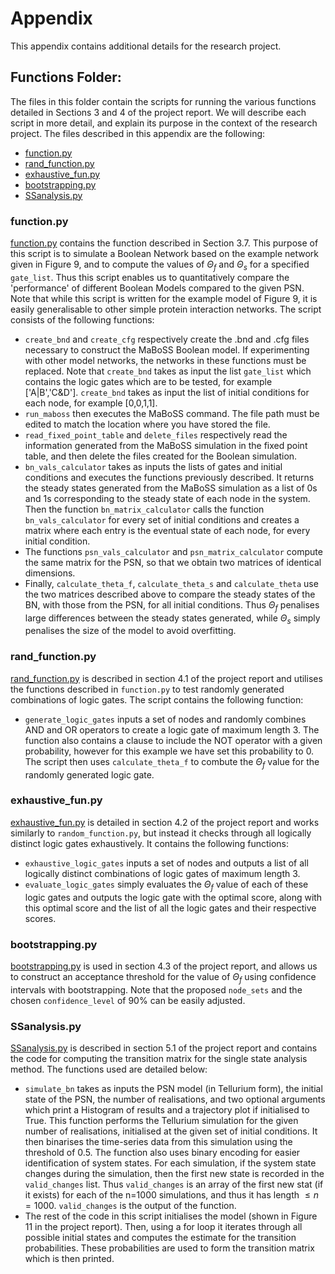 # Appendix

This appendix contains additional details for the research project.

## Functions Folder:

The files in this folder contain the scripts for running the various functions detailed in Sections 3 and 4 of the project report. We will describe each script in more detail, and explain its purpose in the context of the research project. The files described in this appendix are the following:

- [function.py](#functionpy)
- [rand_function.py](#rand_functionpy)
- [exhaustive_fun.py](#exhaustive_funpy)
- [bootstrapping.py](#bootstrappingpy)
- [SSanalysis.py](#SSanalysispy)

### function.py

[function.py](Functions/function.py) contains the function described in Section 3.7. This purpose of this script is to simulate a Boolean Network based on the example network given in Figure 9, and to compute the values of $\Theta_f$ and $\Theta_s$ for a specified `gate_list`. Thus this script enables us to quantitatively compare the 'performance' of different Boolean Models compared to the given PSN. Note that while this script is written for the example model of Figure 9, it is easily generalisable to other simple protein interaction networks. The script consists of the following functions:

- `create_bnd` and `create_cfg` respectively create the .bnd and .cfg files necessary to construct the MaBoSS Boolean model. If experimenting with other model networks, the networks in these functions must be replaced. Note that `create_bnd` takes as input the list `gate_list` which contains the logic gates which are to be tested, for example ['A|B','C&D']. `create_bnd` takes as input the list of initial conditions for each node, for example [0,0,1,1].
- `run_maboss` then executes the MaBoSS command. The file path must be edited to match the location where you have stored the file.
- `read_fixed_point_table` and `delete_files` respectively read the information generated from the MaBoSS simulation in the fixed point table, and then delete the files created for the Boolean simulation.
- `bn_vals_calculator` takes as inputs the lists of gates and initial conditions and executes the functions previously described. It returns the steady states generated from the MaBoSS simulation as a list of 0s and 1s corresponding to the steady state of each node in the system. Then the function `bn_matrix_calculator` calls the function `bn_vals_calculator` for every set of initial conditions and creates a matrix where each entry is the eventual state of each node, for every initial condition. 
- The functions `psn_vals_calculator` and `psn_matrix_calculator` compute the same matrix for the PSN, so that we obtain two matrices of identical dimensions.
- Finally, `calculate_theta_f`, `calculate_theta_s` and `calculate_theta` use the two matrices described above to compare the steady states of the BN, with those from the PSN, for all initial conditions. Thus $\Theta_f$ penalises large differences between the steady states generated, while $\Theta_s$ simply penalises the size of the model to avoid overfitting.

### rand_function.py

[rand_function.py](Functions/rand_function.py) is described in section 4.1 of the project report and utilises the functions described in `function.py` to test randomly generated combinations of logic gates. The script contains the following function:

- `generate_logic_gates` inputs a set of nodes and randomly combines AND and OR operators to create a logic gate of maximum length 3. The function also contains a clause to include the NOT operator with a given probability, however for this example we have set this probability to 0. The script then uses `calculate_theta_f` to combute the $\Theta_f$ value for the randomly generated logic gate.

### exhaustive_fun.py

[exhaustive_fun.py](Functions/exhaustive_fun.py) is detailed in section 4.2 of the project report and works similarly to `random_function.py`, but instead it checks through all logically distinct logic gates exhaustively. It contains the following functions:

- `exhaustive_logic_gates` inputs a set of nodes and outputs a list of all logically distinct combinations of logic gates of maximum length 3.
- `evaluate_logic_gates` simply evaluates the $\Theta_f$ value of each of these logic gates and outputs the logic gate with the optimal score, along with this optimal score and the list of all the logic gates and their respective scores.

### bootstrapping.py

[bootstrapping.py](Functions/bootstrapping.py) is used in section 4.3 of the project report, and allows us to construct an acceptance threshold for the value of $\Theta_f$ using confidence intervals with bootstrapping. Note that the proposed `node_sets` and the chosen `confidence_level` of 90% can be easily adjusted.

### SSanalysis.py

[SSanalysis.py](Functions/SSanalysis.py) is described in section 5.1 of the project report and contains the code for computing the transition matrix for the single state analysis method. The functions used are detailed below:

- `simulate_bn` takes as inputs the PSN model (in Tellurium form), the initial state of the PSN, the number of realisations, and two optional arguments which print a Histogram of results and a trajectory plot if initialised to True. This function performs the Tellurium simulation for the given number of realisations, initialised at the given set of initial conditions. It then binarises the time-series data from this simulation using the threshold of 0.5. The function also uses binary encoding for easier identification of system states. For each simulation, if the system state changes during the simulation, then the first new state is recorded in the `valid_changes` list. Thus `valid_changes` is an array of the first new stat (if it exists) for each of the n=1000 simulations, and thus it has length $\leq n = 1000$. `valid_changes` is the output of the function.
- The rest of the code in this script initialises the model (shown in Figure 11 in the project report). Then, using a for loop it iterates through all possible initial states and computes the estimate for the transition probabilities. These probabilities are used to form the transition matrix which is then printed.
